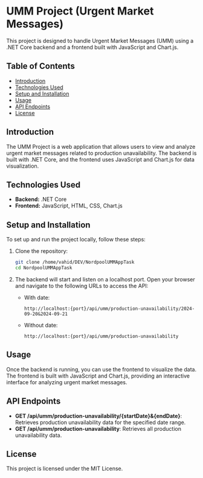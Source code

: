# UMM Project (Urgent Market Messages)

This project is designed to handle Urgent Market Messages (UMM) using a .NET Core backend and a frontend built with JavaScript and Chart.js.

## Table of Contents
- [Introduction](#introduction)
- [Technologies Used](#technologies-used)
- [Setup and Installation](#setup-and-installation)
- [Usage](#usage)
- [API Endpoints](#api-endpoints)
- [License](#license)

## Introduction
The UMM Project is a web application that allows users to view and analyze urgent market messages related to production unavailability. The backend is built with .NET Core, and the frontend uses JavaScript and Chart.js for data visualization.

## Technologies Used
- **Backend:** .NET Core
- **Frontend:** JavaScript, HTML, CSS, Chart.js

## Setup and Installation
To set up and run the project locally, follow these steps:

1. Clone the repository:
    ```bash
    git clone /home/vahid/DEV/NordpoolUMMAppTask
    cd NordpoolUMMAppTask
    ```

2. The backend will start and listen on a localhost port. Open your browser and navigate to the following URLs to access the API:

    - With date:
      ```
      http://localhost:{port}/api/umm/production-unavailability/2024-09-20&2024-09-21
      ```

    - Without date:
      ```
      http://localhost:{port}/api/umm/production-unavailability
      ```

## Usage
Once the backend is running, you can use the frontend to visualize the data. The frontend is built with JavaScript and Chart.js, providing an interactive interface for analyzing urgent market messages.

## API Endpoints
- **GET /api/umm/production-unavailability/{startDate}&{endDate}**: Retrieves production unavailability data for the specified date range.
- **GET /api/umm/production-unavailability**: Retrieves all production unavailability data.

## License
This project is licensed under the MIT License. 
